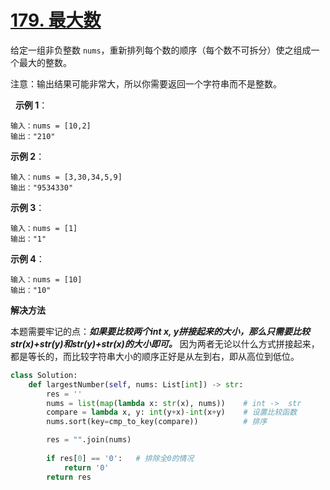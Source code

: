 # [179. 最大数](https://leetcode-cn.com/problems/largest-number/)

给定一组非负整数 `nums`，重新排列每个数的顺序（每个数不可拆分）使之组成一个最大的整数。

注意：输出结果可能非常大，所以你需要返回一个字符串而不是整数。

 
**示例 1**：
```
输入：nums = [10,2]
输出："210"
```

**示例 2**：
```
输入：nums = [3,30,34,5,9]
输出："9534330"
```

**示例 3**：
```
输入：nums = [1]
输出："1"
```

**示例 4**：
```
输入：nums = [10]
输出："10"
```

**解决方法**

本题需要牢记的点：***如果要比较两个int x, y拼接起来的大小，那么只需要比较str(x)+str(y)和str(y)+str(x)的大小即可。*** 因为两者无论以什么方式拼接起来，都是等长的，而比较字符串大小的顺序正好是从左到右，即从高位到低位。

```py
class Solution:
    def largestNumber(self, nums: List[int]) -> str:
        res = ''
        nums = list(map(lambda x: str(x), nums))    # int ->  str
        compare = lambda x, y: int(y+x)-int(x+y)    # 设置比较函数
        nums.sort(key=cmp_to_key(compare))          # 排序

        res = "".join(nums)
        
        if res[0] == '0':   # 排除全0的情况
            return '0'
        return res
```
